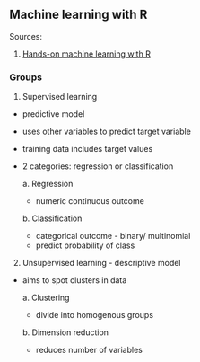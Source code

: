 ## Machine learning with R

Sources: 
1. [Hands-on machine learning with R](https://bradleyboehmke.github.io/HOML/)

### Groups
1. Supervised learning 
- predictive model
- uses other variables to predict target variable
- training data includes target values
- 2 categories: regression or classification

  a. Regression
  - numeric continuous outcome
  
  b. Classification
  - categorical outcome - binary/ multinomial
  - predict probability of class

2. Unsupervised learning - descriptive model
- aims to spot clusters in data
  
  a. Clustering
  - divide into homogenous groups
  
  b. Dimension reduction
  - reduces number of variables
